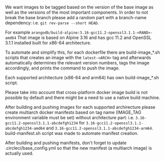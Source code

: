 We want images to be tagged based on the version of the base image as well as the versions of the most important components. In order to not break the base branch please add a random part with a branch-name dependency: i.e. `git rev-parse --short HEAD`.

For example `arangodb/build-alpine:3.16-gcc11.2-openssl3.1.1-<RAND>-amd64`
That image is based on Alpine 3.16 and has gcc 11.2 and OpenSSL 3.1.1 installed built for x86-64 architecture.

To automate and simplify this, for each dockerfile there are build-image_*.sh scripts that creates an image with the `latest-<ARCH>` tag and afterwards automatically determines the relevant version numbers, tags the image accordingly, and prints the command to push the image.

Each supported architecture (x86-64 and arm64) has own build-image_*.sh script.

Please take into account that cross-platform docker image build is not possible by default and there might be a need to use a native build machine.

After building and pushing images for each supported archirecture please create multiarch docker manifests based on tag name (IMAGE_TAG environment variable must be set) without architecture part: i.e. `3.16-gcc11.2-openssl3.1.1-abcdefgh1234` for `3.16-gcc11.2-openssl3.1.1-abcdefgh1234-amd64` and `3.16-gcc11.2-openssl3.1.1-abcdefgh1234-arm64`. build-manifest.sh script was made to automate manifest creation.

After building and pushing manifests, don't forget to update .circleci/base_config.yml so that the new manifest (a multiarch image) is actually used.
